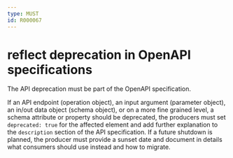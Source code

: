 ```yaml
---
type: MUST
id: R000067
---
```


# reflect deprecation in OpenAPI specifications

The API deprecation must be part of the OpenAPI specification.

If an API endpoint (operation object), an input argument (parameter object), an in/out data object (schema object), or on a more fine grained level, a schema attribute or property should be deprecated, the producers must set `deprecated: true` for the affected element and add further explanation to the `description` section of the API specification. If a future shutdown is planned, the producer must provide a sunset date and document in details what consumers should use instead and how to migrate.
